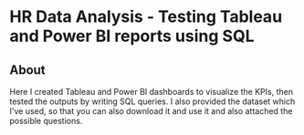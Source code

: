 # HR Data Analysis - Testing Tableau and Power BI reports using SQL 

## About

Here I created Tableau and Power BI dashboards to visualize the KPIs, then tested the outputs by 
writing SQL queries.
I also provided the dataset which I've used, so that you can also download it and use it and also attached the possible questions.

